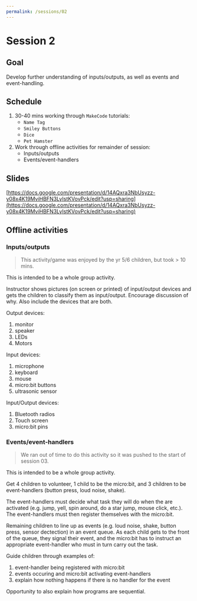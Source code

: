 ```yaml
---
permalink: /sessions/02
---
```

# Session 2

## Goal

Develop further understanding of inputs/outputs, as well as events and event-handling.

## Schedule

1. 30-40 mins working through `MakeCode` tutorials:
    - `Name Tag`
    - `Smiley Buttons`
    - `Dice`
    - `Pet Hamster`
2. Work through offline activities for remainder of session:
    - Inputs/outputs
    - Events/event-handlers


## Slides

[https://docs.google.com/presentation/d/14AQxra3NbUsyzz-y08x4K19MviHBFN3LyIstKVovPck/edit?usp=sharing](https://docs.google.com/presentation/d/14AQxra3NbUsyzz-y08x4K19MviHBFN3LyIstKVovPck/edit?usp=sharing)


## Offline activities

### Inputs/outputs

> This activity/game was enjoyed by the yr 5/6 children, but took > 10 mins.

This is intended to be a whole group activity. 

Instructor shows pictures (on screen or printed) of input/output devices and gets the children to classify them as input/output.  Encourage discussion of why.  Also include the devices that are both.

Output devices:
1. monitor
2. speaker
3. LEDs
4. Motors

Input devices:
1. microphone
2. keyboard
3. mouse
4. micro:bit buttons
5. ultrasonic sensor

Input/Output devices:
1. Bluetooth radios
2. Touch screen
3. micro:bit pins

### Events/event-handlers

> We ran out of time to do this activity so it was pushed to the start of session 03.

This is intended to be a whole group activity. 

Get 4 children to volunteer, 1 child to be the micro:bit, and 3 children to be event-handlers (button press, loud noise, shake).

The event-handlers must decide what task they will do when the are activated (e.g. jump, yell, spin around, do a star jump, mouse click, etc.).  The event-handlers must then register themselves with the micro:bit.

Remaining children to line up as events (e.g. loud noise, shake, button press, sensor dectection) in an event queue.  As each child gets to the front of the queue, they signal their event, and the micro:bit has to instruct an appropriate event-handler who must in turn carry out the task.

Guide children through examples of:
1. event-handler being registered with micro:bit
2. events occuring and micro:bit activating event-handlers
3. explain how nothing happens if there is no handler for the event

Opportunity to also explain how programs are sequential.

